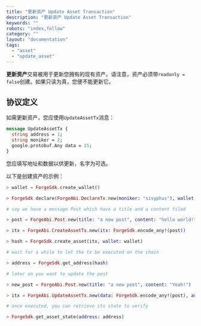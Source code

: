 ```yaml
---
title: "更新资产 Update Asset Transaction"
description: "更新资产 Update Asset Transaction"
keywords: ""
robots: "index,follow"
category: ""
layout: "documentation"
tags:
  - "asset"
  - "update_asset"
---
```


**更新资产**交易被用于更新您拥有的现有资产。请注意，资产必须带`readonly = false`创建。如果只读为真，您便不能更新它。

## 协议定义

如需更新资产，您应使用`UpdateAssetTx`消息：

```proto
message UpdateAssetTx {
  string address = 1;
  string moniker = 2;
  google.protobuf.Any data = 15;
}
```

您应填写地址和数据以供更新，名字为可选。

以下是创建资产的示例：

```elixir
> wallet = ForgeSdk.create_wallet()

> ForgeSdk.declare(ForgeAbi.DeclareTx.new(moniker: "sisyphus"), wallet: wallet)

# say we have a message Post which have a title and a content filed

> post = ForgeAbi.Post.new(title: "a new post", content: "hello world!")

> itx = ForgeAbi.CreateAssetTx.new(itx: ForgeSdk.encode_any!(post))

> hash = ForgeSdk.create_asset(itx, wallet: wallet)

# wait for a while to let the tx be executed on the chain

> address = ForgeSdk.get_address(hash)

# later on you want to update the post

> new_post = ForgeAbi.Post.new(title: "a new post", content: "Yeah!")

> itx = ForgeAbi.UpdateAssetTx.new(data: ForgeSdk.encode_any!(post), address: address)

# once executed, you can retrieve its state to verify

> ForgeSdk.get_asset_state(address: address)
```
